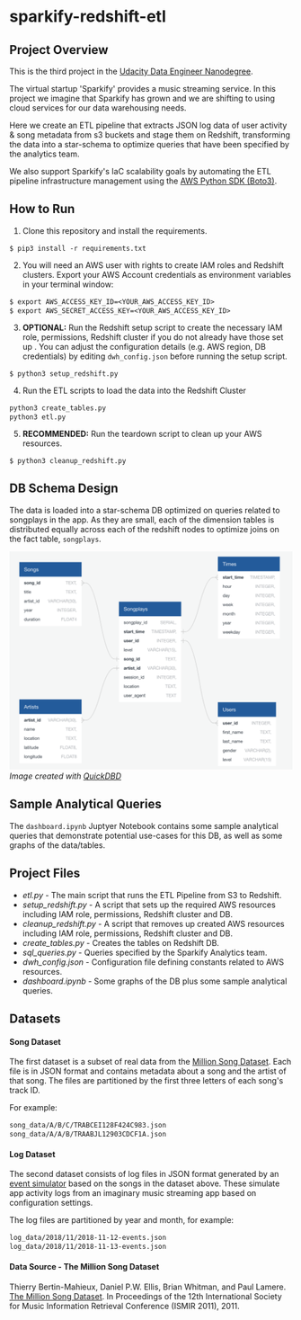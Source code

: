# sparkify-redshift-etl 
## Project Overview
This is the third project in the 
[Udacity Data Engineer Nanodegree](https://www.udacity.com/course/data-engineer-nanodegree--nd027).

The virtual startup 'Sparkify' provides a music streaming service. In this
 project we imagine that Sparkify has grown and we are shifting to using cloud 
 services for our data warehousing needs. 

Here we create an ETL pipeline that extracts JSON log data of user activity
 & song metadata from s3 buckets and stage them on Redshift, transforming the data
into a star-schema to optimize queries that have been specified by the analytics team. 

We also support Sparkify's IaC scalability goals by automating the ETL pipeline
infrastructure management using the 
[AWS Python SDK (Boto3)](https://boto3.amazonaws.com/v1/documentation/api/latest/index.html).

## How to Run
1. Clone this repository and install the requirements.
```
$ pip3 install -r requirements.txt
```

2. You will need an AWS user with rights to create IAM roles and Redshift
 clusters. Export your AWS Account credentials as environment variables in
 your terminal window:

```
$ export AWS_ACCESS_KEY_ID=<YOUR_AWS_ACCESS_KEY_ID>
$ export AWS_SECRET_ACCESS_KEY=<YOUR_AWS_ACCESS_KEY_ID>
```

3. **OPTIONAL:** Run the Redshift setup script to create the necessary IAM 
role, permissions, Redshift cluster if you do not already have those set up
. You can adjust the configuration details (e.g. AWS region, DB credentials) by
 editing `dwh_config.json` before running the setup script. 
 
```
$ python3 setup_redshift.py
```

4. Run the ETL scripts to load the data into the Redshift Cluster
```
python3 create_tables.py
python3 etl.py
```

5. **RECOMMENDED:** Run the teardown script to clean up your AWS resources.
```
$ python3 cleanup_redshift.py
```

## DB Schema Design
The data is loaded into a star-schema DB optimized on queries related to
songplays in the app. As they are small, each of the dimension tables is
distributed equally across each of the redshift nodes to optimize joins on
the fact table, `songplays`. 

![Sparkify DB Schema](images/sparkify_db.png?raw=true "Sparkify DB Schema")
_Image created with [QuickDBD](https://app.quickdatabasediagrams.com/)_

## Sample Analytical Queries
The `dashboard.ipynb` Juptyer Notebook contains some sample analytical
queries that demonstrate potential use-cases for this DB, as well as some
graphs of the data/tables.


## Project Files
* _etl.py_ - The main script that runs the ETL Pipeline from S3 to Redshift.
* _setup_redshift.py_ - A script that sets up the required AWS resources
 including IAM role, permissions, Redshift cluster and DB.
* _cleanup_redshift.py_ - A script that removes up created AWS resources
 including IAM role, permissions, Redshift cluster and DB.
* _create_tables.py_ - Creates the tables on Redshift DB.
* _sql_queries.py_ - Queries specified by the Sparkify Analytics team.
* _dwh_config.json_ - Configuration file defining constants related to AWS
 resources.
* _dashboard.ipynb_ - Some graphs of the DB plus some sample analytical queries.

## Datasets
#### Song Dataset
The first dataset is a subset of real data from the [Million Song Dataset](http://millionsongdataset.com/). 
Each file is in JSON format and contains metadata about a song and the artist
of that song. The files are partitioned by the first three letters of each
song's track ID. 

For example:
```
song_data/A/B/C/TRABCEI128F424C983.json
song_data/A/A/B/TRAABJL12903CDCF1A.json
```

#### Log Dataset 
The second dataset consists of log files in JSON format generated by an [event
 simulator](https://github.com/Interana/eventsim) based on the songs in the
dataset above. These simulate app activity logs from an imaginary music
streaming app based on configuration settings.

The log files are partitioned by year and month, for example:
```
log_data/2018/11/2018-11-12-events.json
log_data/2018/11/2018-11-13-events.json
```

#### Data Source - The Million Song Dataset
Thierry Bertin-Mahieux, Daniel P.W. Ellis, Brian Whitman, and Paul Lamere.
[The Million Song Dataset](http://millionsongdataset.com/). In Proceedings of 
the 12th International Society for Music Information Retrieval Conference
 (ISMIR 2011), 2011.